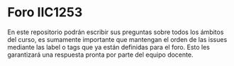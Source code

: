 # Foro IIC1253
En este repositorio podrán escribir sus preguntas sobre todos los ámbitos del curso, es sumamente importante que mantengan el orden de las issues mediante las label o tags que ya están definidas para el foro. Esto les garantizará una respuesta pronta por parte del equipo docente. 
